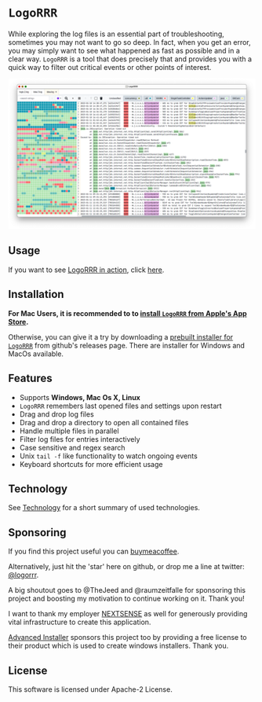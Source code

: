 # `LogoRRR`

While exploring the log files is an essential part of troubleshooting, sometimes you may not want to go so deep. In
fact, when you get an error, you may simply want to see what happened as fast as possible and in a clear way. `LogoRRR`
is a tool that does precisely that and provides you with a quick way to filter out critical events or other points of
interest.

![Screenshot of LogoRRR, version 23.1.0](docs/releases/23.1.0/screenshot-23.1.0.png?raw=true)

## Usage

If you want to see [LogoRRR in action](Usage.md), click [here](Usage.md).

## Installation

**For Mac Users, it is recommended to
to [install `LogoRRR` from Apple's App Store](https://apps.apple.com/at/app/logorrr/id1583786769?l=en&mt=12).**

Otherwise, you can give it a try by downloading
a [prebuilt installer for `LogoRRR`](https://github.com/rladstaetter/LogoRRR/releases/tag/23.1.1) from github's releases
page. There are installer for Windows and MacOs available.

## Features

- Supports **Windows, Mac Os X, Linux**
- `LogoRRR` remembers last opened files and settings upon restart
- Drag and drop log files
- Drag and drop a directory to open all contained files
- Handle multiple files in parallel
- Filter log files for entries interactively
- Case sensitive and regex search
- Unix `tail -f` like functionality to watch ongoing events
- Keyboard shortcuts for more efficient usage

## Technology

See [Technology](Technology.md) for a short summary of used technologies.


## Sponsoring

If you find this project useful you can [buymeacoffee](https://www.buymeacoffee.com/rladstaetter).

Alternatively, just hit the 'star' here on github, or drop me a line at
twitter: [@logorrr](https://www.twitter.com/logorrr/).

A big shoutout goes to @TheJeed and @raumzeitfalle for sponsoring this project and boosting my motivation to continue
working on it. Thank you!

I want to thank my employer [NEXTSENSE](https://www.nextsense-worldwide.com/) as well for generously providing vital
infrastructure to create this application.

[Advanced Installer](https://www.advancedinstaller.com) sponsors this project too by providing a free license to their
product which is used to create windows installers. Thank you.

## License

This software is licensed under Apache-2 License.

